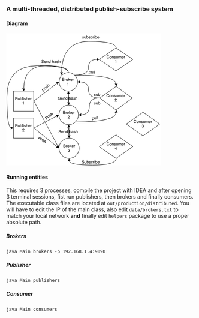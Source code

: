 ### A multi-threaded, distributed publish-subscribe system

#### Diagram

![](Skeleton.png)

#### Running entities

This requires 3 processes, compile the project with IDEA and after opening 3 terminal 
sessions, fist run publishers, then brokers and finally consumers. The executable
class files are located at `out/production/distributed`. You will have to edit
the IP of the main class, also edit `data/brokers.txt` to match your local network **and** 
finally edit `helpers` package to use a proper absolute path.

##### Brokers
`java Main brokers -p 192.168.1.4:9090`

##### Publisher
`java Main publishers`

##### Consumer
`java Main consumers`